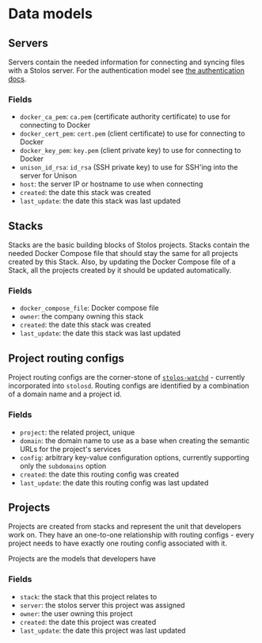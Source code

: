 # Data models

## Servers

Servers contain the needed information for connecting and syncing files with a Stolos server. For the authentication model see [the authentication docs](authentication.md).

### Fields

* `docker_ca_pem`: `ca.pem` (certificate authority certificate) to use for connecting to Docker
* `docker_cert_pem`: `cert.pem` (client certificate) to use for connecting to Docker
* `docker_key_pem`: `key.pem` (client private key) to use for connecting to Docker
* `unison_id_rsa`: `id_rsa` (SSH private key) to use for SSH'ing into the server for Unison
* `host`: the server IP or hostname to use when connecting
* `created`: the date this stack was created
* `last_update`: the date this stack was last updated

## Stacks

Stacks are the basic building blocks of Stolos projects. Stacks contain the needed Docker Compose file that should stay the same for all projects created by this Stack. Also, by updating the Docker Compose file of a Stack, all the projects created by it should be updated automatically.

### Fields

* `docker_compose_file`: Docker compose file
* `owner`: the company owning this stack
* `created`: the date this stack was created
* `last_update`: the date this stack was last updated

## Project routing configs

Project routing configs are the corner-stone of [`stolos-watchd`](https://github.com/sourcelair/stolos#sister-watchd) - currently incorporated into `stolosd`. Routing configs are identified by a combination of a domain name and a project id.


### Fields

* `project`: the related project, unique
* `domain`: the domain name to use as a base when creating the semantic URLs for the project's services
* `config`: arbitrary key-value configuration options, currently supporting only the `subdomains` option
* `created`: the date this routing config was created
* `last_update`: the date this routing config was last updated

## Projects

Projects are created from stacks and represent the unit that developers work on. They have an one-to-one relationship with routing configs - every project needs to have exactly one routing config associated with it.

Projects are the models that developers have

### Fields

* `stack`: the stack that this project relates to
* `server`: the stolos server this project was assigned
* `owner`: the user owning this project
* `created`: the date this project was created
* `last_update`: the date this project was last updated
